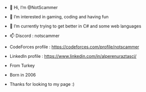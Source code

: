 - 👋 Hi, I’m @NotScammer
- 👀 I’m interested in gaming, coding and having fun
- 🌱 I’m currently trying to get better in C# and some web languages
- 📫 Discord : notscammer
- CodeForces profile : https://codeforces.com/profile/notscammer
- LinkedIn profile : https://www.linkedin.com/in/alperenuraztasci/

- From Turkey
- Born in 2006


- Thanks for looking to my page :)


<!---
NotScammer/NotScammer is a ✨ special ✨ repository because its `README.md` (this file) appears on your GitHub profile.
You can click the Preview link to take a look at your changes.
--->
